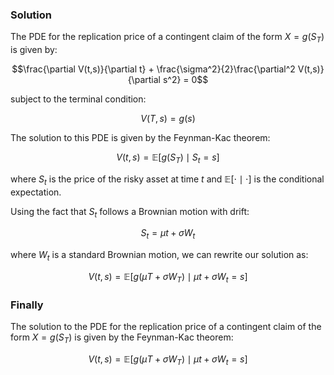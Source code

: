 

### Solution 
The PDE for the replication price of a contingent claim of the form $X=g(S_T)$ is given by:

$$\frac{\partial V(t,s)}{\partial t} + \frac{\sigma^2}{2}\frac{\partial^2 V(t,s)}{\partial s^2} = 0$$

subject to the terminal condition:

$$V(T,s) = g(s)$$

The solution to this PDE is given by the Feynman-Kac theorem:

$$V(t,s) = \mathbb{E}\left[ g(S_T) \mid S_t = s \right]$$

where $S_t$ is the price of the risky asset at time $t$ and $\mathbb{E}[\cdot \mid \cdot]$ is the conditional expectation.

Using the fact that $S_t$ follows a Brownian motion with drift:

$$S_t = \mu t + \sigma W_t$$

where $W_t$ is a standard Brownian motion, we can rewrite our solution as:

$$V(t,s) = \mathbb{E}\left[ g(\mu T + \sigma W_T) \mid \mu t + \sigma W_t = s \right]$$

### Finally

The solution to the PDE for the replication price of a contingent claim of the form $X=g(S_T)$ is given by the Feynman-Kac theorem:

$$V(t,s) = \mathbb{E}\left[ g(\mu T + \sigma W_T) \mid \mu t + \sigma W_t = s \right]$$